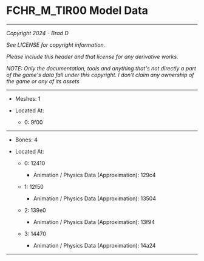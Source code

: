 # FCHR_M_TIR00 Model Data

---

*Copyright 2024 - Brad D*

*See LICENSE for copyright information.*

*Please include this header and that license for any derivative works.*

*NOTE: Only the documentation, tools and anything that's not directly a part of the game's data fall under this copyright. I don't claim any ownership of the game or any of its assets*

---

* Meshes: 1

* Located At:
  
  * 0: 9f00

---

* Bones: 4

* Located At:
  
  * 0: 12410
    
    * Animation / Physics Data (Approximation): 129c4
  
  * 1: 12f50
    
    * Animation / Physics Data (Approximation): 13504
  
  * 2: 139e0
    
    * Animation / Physics Data (Approximation): 13f94
  
  * 3: 14470
    
    * Animation / Physics Data (Approximation): 14a24

---
